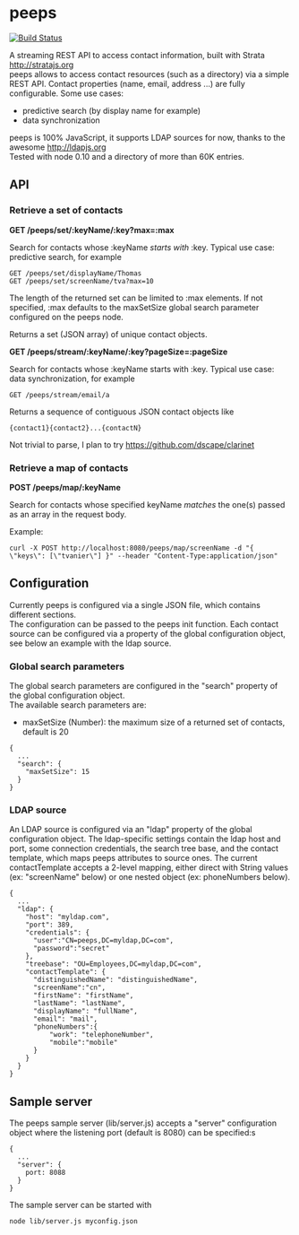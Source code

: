 # peeps
[![Build Status](https://travis-ci.org/tvanier/peeps.png?branch=master)](https://travis-ci.org/tvanier/peeps)

A streaming REST API to access contact information, built with Strata http://stratajs.org  
peeps allows to access contact resources (such as a directory) via a simple REST API. Contact properties (name, email, address ...) are fully configurable. Some use cases:
- predictive search (by display name for example)
- data synchronization

peeps is 100% JavaScript, it supports LDAP sources for now, thanks to the awesome http://ldapjs.org  
Tested with node 0.10 and a directory of more than 60K entries.

## API

### Retrieve a set of contacts

**GET /peeps/set/:keyName/:key?max=:max**

Search for contacts whose :keyName *starts with* :key. Typical use case: predictive search, for example  
```
GET /peeps/set/displayName/Thomas
GET /peeps/set/screenName/tva?max=10
```
The length of the returned set can be limited to :max elements. If not specified, :max defaults to the maxSetSize global search parameter configured on the peeps node.

Returns a set (JSON array) of unique contact objects.


**GET /peeps/stream/:keyName/:key?pageSize=:pageSize**

Search for contacts whose :keyName starts with :key. Typical use case: data synchronization, for example  
```
GET /peeps/stream/email/a
```
Returns a sequence of contiguous JSON contact objects like
```
{contact1}{contact2}...{contactN}  
```
Not trivial to parse, I plan to try https://github.com/dscape/clarinet


### Retrieve a map of contacts

**POST /peeps/map/:keyName**

Search for contacts whose specified keyName *matches* the one(s) passed as an array in the request body.  

Example:
```
curl -X POST http://localhost:8080/peeps/map/screenName -d "{ \"keys\": [\"tvanier\"] }" --header "Content-Type:application/json"
```

## Configuration

Currently peeps is configured via a single JSON file, which contains different sections.  
The configuration can be passed to the peeps init function. Each contact source can be configured via a property of the global configuration object, see below an example with the ldap source.

### Global search parameters

The global search parameters are configured in the "search" property of the global configuration object.  
The available search parameters are:
- maxSetSize (Number): the maximum size of a returned set of contacts, default is 20
```
{
  ...
  "search": {
    "maxSetSize": 15
  }
}
```

### LDAP source

An LDAP source is configured via an "ldap" property of the global configuration object. The ldap-specific settings contain the ldap host and port, some connection credentials, the search tree base, and the contact template, which maps peeps attributes to source ones. The current contactTemplate accepts a 2-level mapping, either direct with String values (ex: "screenName" below) or one nested object (ex: phoneNumbers below).
```
{
  ...
  "ldap": {
    "host": "myldap.com",
    "port": 389,
    "credentials": {
      "user":"CN=peeps,DC=myldap,DC=com",
      "password":"secret"
    },
    "treebase": "OU=Employees,DC=myldap,DC=com",
    "contactTemplate": {
      "distinguishedName": "distinguishedName",
      "screenName":"cn",
      "firstName": "firstName",
      "lastName": "lastName",
      "displayName": "fullName",
      "email": "mail",
      "phoneNumbers":{
          "work": "telephoneNumber",
          "mobile":"mobile"
      }
    }
  }
}
```

## Sample server 
The peeps sample server (lib/server.js) accepts a "server" configuration object where the listening port (default is 8080) can be specified:s
```
{
  ...
  "server": {
    port: 8088
  }
}
```

The sample server can be started with
```
node lib/server.js myconfig.json
```
